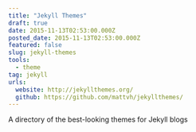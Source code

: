 ```yaml
---
title: "Jekyll Themes"
draft: true
date: 2015-11-13T02:53:00.000Z
posted_date: 2015-11-13T02:53:00.000Z
featured: false
slug: jekyll-themes
tools:
  - theme
tag: jekyll
urls:
  website: http://jekyllthemes.org/
  github: https://github.com/mattvh/jekyllthemes/
---
```

A directory of the best-looking themes for Jekyll blogs
